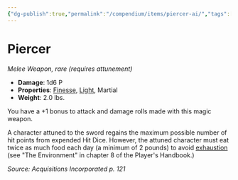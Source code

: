 ```yaml
---
{"dg-publish":true,"permalink":"/compendium/items/piercer-ai/","tags":["compendium/src/5e/ai","item/attunement/required","item/property/finesse","item/property/light","item/property/martial","item/rarity/rare","item/weapon/martial/melee"]}
---
```


# Piercer
*Melee Weapon, rare (requires attunement)*  

- **Damage**: 1d6 P
- **Properties**: [Finesse](rules/item-properties.md#Finesse), [Light](rules/item-properties.md#Light), Martial
- **Weight**: 2.0 lbs.

You have a +1 bonus to attack and damage rolls made with this magic weapon.

A character attuned to the sword regains the maximum possible number of hit points from expended Hit Dice. However, the attuned character must eat twice as much food each day (a minimum of 2 pounds) to avoid [exhaustion](rules/conditions.md#exhaustion) (see "The Environment" in chapter 8 of the Player's Handbook.)

*Source: Acquisitions Incorporated p. 121*